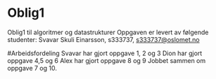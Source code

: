 # Oblig1
Oblig1 til algoritmer og datastrukturer
Oppgaven er levert av følgende studenter:
Svavar Skuli Einarsson, s333737, s333737@oslomet.no


#Arbeidsfordeling
Svavar har gjort oppgave 1, 2 og 3
Dion har gjort oppgave 4,5 og 6
Alex har gjort oppgave 8 og 9
Jobbet sammen om oppgave 7 og 10.
